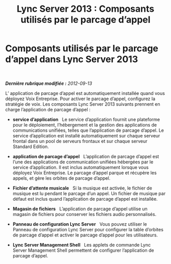 ﻿---
title: 'Lync Server 2013 : Composants utilisés par le parcage d’appel'
TOCTitle: Composants utilisés par le parcage d’appel
ms:assetid: c7ffbee3-0ce1-48c0-bb56-af098b41d6d6
ms:mtpsurl: https://technet.microsoft.com/fr-fr/library/Gg398824(v=OCS.15)
ms:contentKeyID: 49298801
ms.date: 05/20/2016
mtps_version: v=OCS.15
ms.translationtype: HT
---

# Composants utilisés par le parcage d’appel dans Lync Server 2013

 

_**Dernière rubrique modifiée :** 2012-09-13_

L’ application de parcage d’appel est automatiquement installée quand vous déployez Voix Entreprise. Pour activer le parcage d’appel, configurez la stratégie de voix. Les composants Lync Server 2013 suivants prennent en charge l’application de parcage d’appel :

  - **service d’application**   Le service d’application fournit une plateforme pour le déploiement, l’hébergement et la gestion des applications de communications unifiées, telles que l’application de parcage d’appel. Le service d’application est installé automatiquement sur chaque serveur frontal dans un pool de serveurs frontaux et sur chaque serveur Standard Edition.

  - **application de parcage d’appel**   L’application de parcage d’appel est l’une des applications de communication unifiées hébergées par le service d’application. Il est inclus automatiquement lorsque vous déployez Voix Entreprise. Le parcage d’appel parque et récupère les appels, et gère les orbites de parcage d’appel.

  - **Fichier d’attente musicale**   Si la musique est activée, le fichier de musique est lu pendant le parcage d’un appel. Un fichier de musique par défaut est inclus quand l’application de parcage d’appel est installée.

  - **Magasin de fichiers**   L’application de parcage d’appel utilise un magasin de fichiers pour conserver les fichiers audio personnalisés.

  - **Panneau de configuration Lync Server**   Vous pouvez utiliser le Panneau de configuration Lync Server pour configurer la table d’orbites de parcage d’appel et activer le parcage d’appel pour les utilisateurs.

  - **Lync Server Management Shell**   Les applets de commande Lync Server Management Shell permettent de configurer l’application de parcage d’appel.

